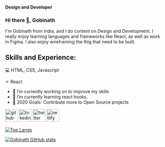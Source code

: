 
#### Design and Developer

### Hi there 👋, Gobinath
I'm Gobinath from India, and I do content on Design and Development. I really enjoy learning languages and frameworks like React, as well as work in Figma. I also enjoy wireframing the thig that need to be built.

## Skills and Experience:
💻 HTML, CSS, Javascript

⚛ React


- 🔭 I’m currently working on to improve my skills
- 🌱 I’m currently learning react hooks.
- 🥅 2020 Goals: Contribute more to Open Source projects

[<img src='https://cdn.jsdelivr.net/npm/simple-icons@3.0.1/icons/github.svg' alt='github' height='40'>](https://github.com/https://github.com/Gobinath24/)  [<img src='https://cdn.jsdelivr.net/npm/simple-icons@3.0.1/icons/linkedin.svg' alt='linkedin' height='40'>](https://www.linkedin.com/in/https://www.linkedin.com/in/gobinath-v-4103201a8//)  [<img src='https://cdn.jsdelivr.net/npm/simple-icons@3.0.1/icons/twitter.svg' alt='twitter' height='40'>](https://twitter.com/https://twitter.com/Gobinath_VB)  [<img src='https://cdn.jsdelivr.net/npm/simple-icons@3.0.1/icons/netlify.svg' alt='netlify' height='40'>](https://gobinathportfolio.netlify.app/)

[![Top Langs](https://github-readme-stats.vercel.app/api/top-langs/?username=Gobinath24)](https://github.com/Gobinath24/github-readme-stats)

[![Gobinath GitHub stats](https://github-readme-stats.vercel.app/api?username=Gobinath24)](https://github.com/Gobinath24/github-readme-stats)
